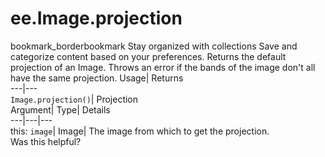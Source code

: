  
#  ee.Image.projection 
bookmark_borderbookmark Stay organized with collections  Save and categorize content based on your preferences.
Returns the default projection of an Image. Throws an error if the bands of the image don't all have the same projection. 
Usage| Returns  
---|---  
`Image.projection()`| Projection  
Argument| Type| Details  
---|---|---  
this: `image`| Image| The image from which to get the projection.  
Was this helpful?
